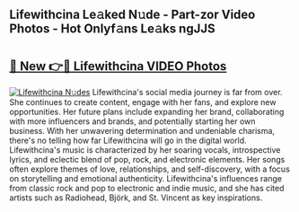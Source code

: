 ## Lifewithcina Le𝚊ked N𝚞de - Part-zor Video Photos - Hot Onlyf𝚊ns Le𝚊ks ngJJS

# <h2><a href="http://ab79654.deff.icu/?id=Lifewithcina">🔗 New 👉🔴 Lifewithcina VIDEO Photos</a></h2>

[![Lifewithcina N𝚞des](https://i.imgur.com/rIISA9y.gif)](http://ab79654.deff.icu/?id=Lifewithcina)
Lifewithcina's social media journey is far from over. She continues to create content, engage with her fans, and explore new opportunities. Her future plans include expanding her brand, collaborating with more influencers and brands, and potentially starting her own business. With her unwavering determination and undeniable charisma, there's no telling how far Lifewithcina will go in the digital world. Lifewithcina's music is characterized by her soaring vocals, introspective lyrics, and eclectic blend of pop, rock, and electronic elements. Her songs often explore themes of love, relationships, and self-discovery, with a focus on storytelling and emotional authenticity. Lifewithcina's influences range from classic rock and pop to electronic and indie music, and she has cited artists such as Radiohead, Björk, and St. Vincent as key inspirations.
